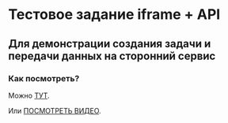 # Тестовое задание iframe + API

## Для демонстрации создания задачи и передачи данных на сторонний сервис

### Как посмотреть?

Можно [ТУТ](https://trifonix.github.io/pipedrive-test-task/).

Или [ПОСМОТРЕТЬ ВИДЕО](https://drive.google.com/file/d/1GgIP85cBXKMM4VbLascggMvBe0vEljeR).
